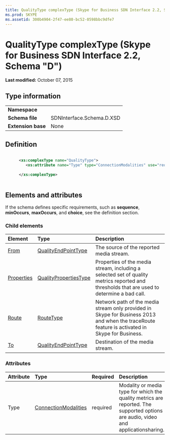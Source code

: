 ```yaml
---
title: QualityType complexType (Skype for Business SDN Interface 2.2, Schema "D")
ms.prod: SKYPE
ms.assetid: 300b4904-2f47-ee80-bc52-0598bbc9dfe7
---
```



# QualityType complexType (Skype for Business SDN Interface 2.2, Schema "D")

 **Last modified:** October 07, 2015
  
    
    


## Type information


|||
|:-----|:-----|
|**Namespace**||
|**Schema file**|SDNInterface.Schema.D.XSD |
|**Extension base**|None |
   

## Definition


```XML

      <xs:complexType name="QualityType">
         <xs:attribute name="Type" type="ConnectionModalities" use="required"/>
  
      </xs:complexType>
      
```


## Elements and attributes

If the schema defines specific requirements, such as **sequence**, **minOccurs**, **maxOccurs**, and **choice**, see the definition section. 
  
    
    

### Child elements



|**Element**|**Type**|**Description**|
|:-----|:-----|:-----|
| [From](from-element-qualitytype-complextype.md)| [QualityEndPointType](qualityendpointtype-complextype.md)|The source of the reported media stream. |
| [Properties](properties-element-qualitytype-complextype.md)| [QualityPropertiesType](qualitypropertiestype-complextype.md)|Properties of the media stream, including a selected set of quality metrics reported and thresholds that are used to determine a bad call. |
| [Route](route-element-qualitytype-complextype.md)| [RouteType](routetype-complextype.md)|Network path of the media stream only provided in Skype for Business 2013 and when the traceRoute feature is activated in Skype for Business. |
| [To](to-element-qualitytype-complextype.md)| [QualityEndPointType](qualityendpointtype-complextype.md)|Destination of the media stream. |
   

### Attributes



|**Attribute**|**Type**|**Required**|**Description**|**Possible values**|
|:-----|:-----|:-----|:-----|:-----|
|Type | [ConnectionModalities](connectionmodalities-simpletype.md)|required |Modality or media type for which the quality metrics are reported. The supported options are audio, video and applicationsharing. |Values of the ConnectionModalities type. |
   

